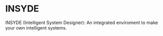 INSYDE
======

INSYDE (Intelligent System Designer): An integrated enviroment to make your own intelligent systems.
